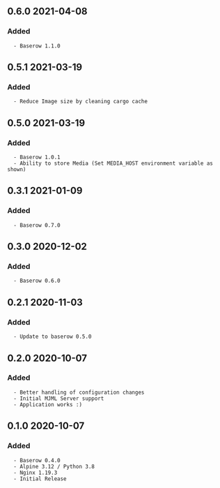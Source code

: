 ## 0.6.0 2021-04-08 <dave at tiredofit dot ca>

   ### Added
      - Baserow 1.1.0


## 0.5.1 2021-03-19 <dave at tiredofit dot ca>

   ### Added
      - Reduce Image size by cleaning cargo cache


## 0.5.0 2021-03-19 <dave at tiredofit dot ca>

   ### Added 
      - Baserow 1.0.1
      - Ability to store Media (Set MEDIA_HOST environment variable as shown)


## 0.3.1 2021-01-09 <dave at tiredofit dot ca>

   ### Added
      - Baserow 0.7.0


## 0.3.0 2020-12-02 <dave at tiredofit dot ca>

   ### Added
      - Baserow 0.6.0


## 0.2.1 2020-11-03 <dave at tiredofit dot ca>
 
   ### Added
      - Update to baserow 0.5.0

## 0.2.0 2020-10-07 <dave at tiredofit dot ca>

   ### Added
      - Better handling of configuration changes
      - Initial MJML Server support
      - Application works :)

## 0.1.0 2020-10-07 <dave at tiredofit dot ca>

   ### Added
      - Baserow 0.4.0
      - Alpine 3.12 / Python 3.8
      - Nginx 1.19.3
      - Initial Release

